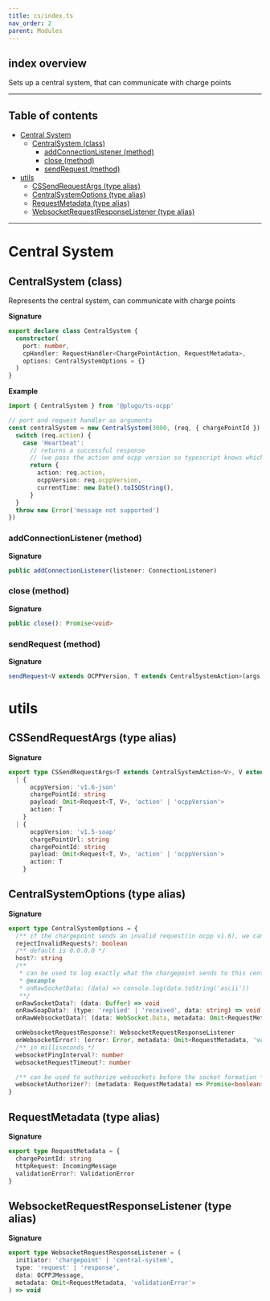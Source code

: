 ```yaml
---
title: cs/index.ts
nav_order: 2
parent: Modules
---
```


## index overview

Sets up a central system, that can communicate with charge points

---

<h2 class="text-delta">Table of contents</h2>

- [Central System](#central-system)
  - [CentralSystem (class)](#centralsystem-class)
    - [addConnectionListener (method)](#addconnectionlistener-method)
    - [close (method)](#close-method)
    - [sendRequest (method)](#sendrequest-method)
- [utils](#utils)
  - [CSSendRequestArgs (type alias)](#cssendrequestargs-type-alias)
  - [CentralSystemOptions (type alias)](#centralsystemoptions-type-alias)
  - [RequestMetadata (type alias)](#requestmetadata-type-alias)
  - [WebsocketRequestResponseListener (type alias)](#websocketrequestresponselistener-type-alias)

---

# Central System

## CentralSystem (class)

Represents the central system, can communicate with charge points

**Signature**

```ts
export declare class CentralSystem {
  constructor(
    port: number,
    cpHandler: RequestHandler<ChargePointAction, RequestMetadata>,
    options: CentralSystemOptions = {}
  )
}
```

**Example**

```ts
import { CentralSystem } from '@plugo/ts-ocpp'

// port and request handler as arguments
const centralSystem = new CentralSystem(3000, (req, { chargePointId }) => {
  switch (req.action) {
    case 'Heartbeat':
      // returns a successful response
      // (we pass the action and ocpp version so typescript knows which fields are needed)
      return {
        action: req.action,
        ocppVersion: req.ocppVersion,
        currentTime: new Date().toISOString(),
      }
  }
  throw new Error('message not supported')
})
```

### addConnectionListener (method)

**Signature**

```ts
public addConnectionListener(listener: ConnectionListener)
```

### close (method)

**Signature**

```ts
public close(): Promise<void>
```

### sendRequest (method)

**Signature**

```ts
sendRequest<V extends OCPPVersion, T extends CentralSystemAction>(args: CSSendRequestArgs<T, V>): EitherAsync<OCPPRequestError, Response<T, V>>
```

# utils

## CSSendRequestArgs (type alias)

**Signature**

```ts
export type CSSendRequestArgs<T extends CentralSystemAction<V>, V extends OCPPVersion> =
  | {
      ocppVersion: 'v1.6-json'
      chargePointId: string
      payload: Omit<Request<T, V>, 'action' | 'ocppVersion'>
      action: T
    }
  | {
      ocppVersion: 'v1.5-soap'
      chargePointUrl: string
      chargePointId: string
      payload: Omit<Request<T, V>, 'action' | 'ocppVersion'>
      action: T
    }
```

## CentralSystemOptions (type alias)

**Signature**

```ts
export type CentralSystemOptions = {
  /** if the chargepoint sends an invalid request(in ocpp v1.6), we can still forward it to the handler */
  rejectInvalidRequests?: boolean
  /** default is 0.0.0.0 */
  host?: string
  /**
   * can be used to log exactly what the chargepoint sends to this central system without any processing
   * @example
   * onRawSocketData: (data) => console.log(data.toString('ascii'))
   **/
  onRawSocketData?: (data: Buffer) => void
  onRawSoapData?: (type: 'replied' | 'received', data: string) => void
  onRawWebsocketData?: (data: WebSocket.Data, metadata: Omit<RequestMetadata, 'validationError'>) => void

  onWebsocketRequestResponse?: WebsocketRequestResponseListener
  onWebsocketError?: (error: Error, metadata: Omit<RequestMetadata, 'validationError'>) => void
  /** in milliseconds */
  websocketPingInterval?: number
  websocketRequestTimeout?: number

  /** can be used to authorize websockets before the socket formation */
  websocketAuthorizer?: (metadata: RequestMetadata) => Promise<boolean> | boolean
}
```

## RequestMetadata (type alias)

**Signature**

```ts
export type RequestMetadata = {
  chargePointId: string
  httpRequest: IncomingMessage
  validationError?: ValidationError
}
```

## WebsocketRequestResponseListener (type alias)

**Signature**

```ts
export type WebsocketRequestResponseListener = (
  initiator: 'chargepoint' | 'central-system',
  type: 'request' | 'response',
  data: OCPPJMessage,
  metadata: Omit<RequestMetadata, 'validationError'>
) => void
```
